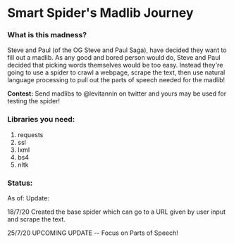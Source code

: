 # Smart Spider's Madlib Journey
### What is this madness?
Steve and Paul (of the OG Steve and Paul Saga), have decided they want to fill out a madlib.
As any good and bored person would do, Steve and Paul decided that picking words themselves would be too easy.
Instead they're going to use a spider to crawl a webpage, scrape the text, then use natural language processing to
pull out the parts of speech needed for the madlib!

<b>Contest:</b> Send madlibs to @levitannin on twitter and yours may be used for testing the spider!

### Libraries you need:
1.  requests
2.  ssl
3.  lxml
4.  bs4
5.  nltk

### Status:

As of:          Update:

18/7/20         Created the base spider which can go to a URL given by user input and scrape the text.

25/7/20         UPCOMING UPDATE -- Focus on Parts of Speech!
